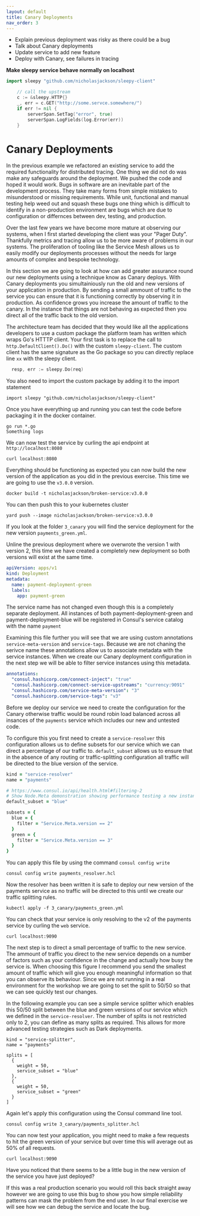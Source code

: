 ```yaml
---
layout: default
title: Canary Deployments
nav_order: 3
---
```


* Explain previous deployment was risky as there could be a bug
* Talk about Canary deployments
* Update service to add new feature
* Deploy with Canary, see failures in tracing

**Make sleepy service behave normally on localhost**

```go
import sleepy "github.com/nicholasjackson/sleepy-client"

	// call the upstream
	c := &sleepy.HTTP{}
	_, err = c.GET("http://some.servce.somewhere/")
	if err != nil {
		serverSpan.SetTag("error", true)
		serverSpan.LogFields(log.Error(err))
	}
```

# Canary Deployments

In the previous example we refactored an existing service to add the required functionality for distributed tracing. One thing we did not do was make any safeguards around the deployment. We pushed the code and hoped it would work. Bugs in software are an inevitable part of the development process. They take many forms from simple mistakes to misunderstood or missing requirements. While unit, functional and manual testing help weed out and squash these bugs one thing which is difficult to identify in a non-production environment are bugs which are due to configuration or differnces between dev, testing, and production.

Over the last few years we have become more mature at observing our systems, when I first started developing the client was your "Pager Duty". Thankfully metrics and tracing allow us to be more aware of problems in our systems. The proliferation of tooling like the Service Mesh allows us to easily modify our deployments processes without the needs for large amounts of complex and bespoke technology.

In this section we are going to look at how can add greater assurance round our new deployments using a technique know as Canary deploys. With Canary deployments you simultainiously run the old and new versions of your application in production. By sending a small ammount of traffic to the service you can ensure that it is functioning correctly by observing it in production. As confidence grows you increase the amount of traffic to the canary. In the instance that things are not behaving as expected then you direct all of the traffic back to the old version.

The architecture team has decided that they would like all the applications developers to use a custom package the platform team has written which wraps Go's HTTTP client. Your first task is to replace the call to `http.DefaultClient().Do()` with the custom `sleepy-client`. The custom client has the same signature as the Go package so you can directly replace line `xx` with the sleepy client.

```go
  resp, err := sleepy.Do(req)
```

You also need to import the custom package by adding it to the import statement

```
import sleepy "github.com/nicholasjackson/sleepy-client"
```

Once you have everything up and running you can test the code before packaging it in the docker container.

```shell
go run *.go
Something logs
```

We can now test the service by curling the api endpoint at `http://localhost:8080`

```shell
curl localhost:8080
```

Everything should be functioning as expected you can now build the new version of the application as you did in the previous exercise. This time we are going to use the `v3.0.0` version.

```
docker build -t nicholasjackson/broken-service:v3.0.0
```

You can then push this to your kubernetes cluster

```
yard push --image nicholasjackson/broken-service:v3.0.0
```

If you look at the folder `3_canary` you will find the service deployment for the new version `payments_green.yml`.

Unline the previous deployment where we overwrote the version 1 with version 2, this time we have created a completely new deployment so both versions will exist at the same time.

```yaml
apiVersion: apps/v1
kind: Deployment
metadata:
  name: payment-deployment-green
  labels:
    app: payment-green
```

The service name has not changed even though this is a completely separate deployment. All instances of both payment-deployment-green and payment-deployment-blue will be registered in Consul's service catalog with the name `payment`

Examining this file further you will see that we are using custom annotations `service-meta-version` and `service-tags`. Because we are not chaning the serivce name these annotations allow us to associate metadata with the service instances. When we create our Canary deployment configuration in the next step we will be able to filter service instances using this metadata.

```yaml
annotations:
  "consul.hashicorp.com/connect-inject": "true"
  "consul.hashicorp.com/connect-service-upstreams": "currency:9091"
  "consul.hashicorp.com/service-meta-version": "3"
  "consul.hashicorp.com/service-tags": "v3"
```

Before we deploy our service we need to create the configuration for the Canary otherwise traffic would be round robin load balanced across all insances of the `payments` service which includes our new and untested code.

To configure this you first need to create a `service-resolver` this configuration allows us to define subsets for our service which we can direct a percentage of our traffic to. `default_subset` allows us to ensure that in the absence of any routing or traffic-splitting configuration all traffic will be directed to the blue version of the service.

```ruby
kind = "service-resolver"
name = "payments"

# https://www.consul.io/api/health.html#filtering-2
# Show Node.Meta demonstration showing performance testing a new instance type
default_subset = "blue"

subsets = {
  blue = {
    filter = "Service.Meta.version == 2"
  }
  green = {
    filter = "Service.Meta.version == 3"
  }
}
```

You can apply this file by using the command `consul config write`

```
consul config write payments_resolver.hcl
```

Now the resolver has been written it is safe to deploy our new version of the payments service as no traffic will be directed to this until we create our traffic splitting rules.

```
kubectl apply -f 3_canary/payments_green.yml
```

You can check that your service is only resolving to the v2 of the payments service by curling the `web` service.

```
curl localhost:9090
```

The next step is to direct a small percentage of traffic to the new service. The ammount of traffic you direct to the new service depends on a number of factors such as your confidence in the change and actually how busy the service is. When choosing this figure I recommend you send the smallest amount of traffic which will give you enough meaningful information so that you can observe its behaviour.  Since we are not running in a real environment for the workshop we are going to set the split to 50/50 so that we can see quickly test our changes.

In the following example you can see a simple service splitter which enables this 50/50 split between the blue and green versions of our service which we defined in the `service-resolver`. The number of splits is not restricted only to 2, you can define as many splits as required. This allows for more advanced testing strategies such as Dark deployments.

```
kind = "service-splitter",
name = "payments"

splits = [
  {
    weight = 50,
    service_subset = "blue"
  },
  {
    weight = 50,
    service_subset = "green"
  }
]
```

Again let's apply this configuration using the Consul command line tool.

```
consul config write 3_canary/payments_splitter.hcl
```

You can now test your application, you might need to make a few requests to hit the green version of your service but over time this will average out as 50% of all requests.

```
curl localhost:9090
```

Have you noticed that there seems to be a little bug in the new version of the service you have just deployed?

If this was a real production scenario you would roll this back straight away however we are going to use this bug to show you how simple reliability patterns can mask the problem from the end user. In our final exercise we will see how we can debug the service and locate the bug.
